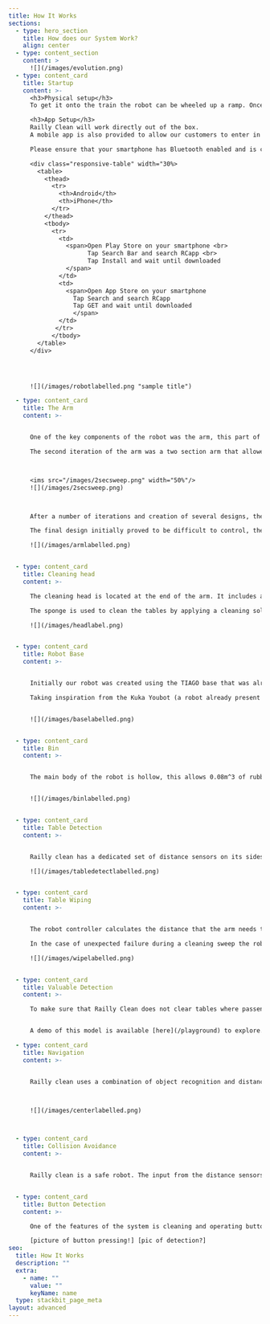 ```yaml
---
title: How It Works
sections:
  - type: hero_section
    title: How does our System Work?
    align: center
  - type: content_section
    content: >
      ![](/images/evolution.png)
  - type: content_card
    title: Startup
    content: >-
      <h3>Physical setup</h3>
      To get it onto the train the robot can be wheeled up a ramp. Once in the carriage it will centre itself using the stickers. It moves forward through the carriage, using the distance sensors on the side to detect tables. Upon reaching a table the robot moves into position to begin wiping as well as opening its bin compartment. Before each wipe it assesses whether there are any valuables in the way, if there are then it avoids that section of the table. If there is only rubbish in the way then the robot will wipe the table, using a sponge attached to the end of the arm to clean the table, while pulling rubbish towards it and into it’s integrated bin compartment. Once a table has been cleaned the robot reverts back to the state where it’s looking for tables and finding and cleaning them as it goes. Once it reaches the end of the carriage it will turn around and clean the tables on the other side of the carriage. Once all the tables have been cleaned and the robot has reached the end of the carriage it uses its camera to detect the button to operate the door, it then presses and cleans it, exiting the carriage by the door.

      <h3>App Setup</h3>
      Railly Clean will work directly out of the box.
      A mobile app is also provided to allow our customers to enter in certain setup parameters to customise and optimise Railly Clean to different trains, right on your smartphones.

      Please ensure that your smartphone has Bluetooth enabled and is connected to the Internet—this allows us to bring Railly Clean important updates!

      <div class="responsive-table" width="30%>
        <table>
          <thead>
            <tr>
              <th>Android</th>
              <th>iPhone</th>
            </tr>
          </thead>
          <tbody>
            <tr>
              <td>
                <span>Open Play Store on your smartphone <br>
                      Tap Search Bar and search RCapp <br>
                      Tap Install and wait until downloaded
                </span>
              </td>
              <td>
                <span>Open App Store on your smartphone
                  Tap Search and search RCapp
                  Tap GET and wait until downloaded
                  </span>
              </td>
             </tr>
            </tbody>
        </table>
      </div>




      ![](/images/robotlabelled.png "sample title")

  - type: content_card
    title: The Arm
    content: >-


      One of the key components of the robot was the arm, this part of the robot underwent the most changes as the project progressed. Initially the design planned to use a pre-made arm (the Pincher X 100 Robotic Arm) however it soon proved to be too small and therefore would be ineffective for the job.

      The second iteration of the arm was a two section arm that allowed for movement in the middle. Despite being able to wipe tables this arm had problems, principally that it was too large and didn’t tuck down to a small enough size to allow the robot to move through the door of the train.



      <ims src="/images/2secsweep.png" width="50%"/>
      ![](/images/2secsweep.png)



      After a number of iterations and creation of several designs, the final arm was created. The arm comprises of 3 sections and a cleaning head that can be manipulated using rotational motors. This new arm allows the same sweeping motion as the initial design but is a much more flexible design which allowed the arm to tuck in and take up a much smaller area when not in use.

      The final design initially proved to be difficult to control, the added joint meant that a dedicated kinematics function had to be created to calculate the position and forces required by the motors so that carry the arm can carry out a sweeping motion. Despite this initial setback the arm now has a smooth and consistent sweeping motion which cleans the table and pushes rubbish into its bin.

      ![](/images/armlabelled.png)


  - type: content_card
    title: Cleaning head
    content: >-

      The cleaning head is located at the end of the arm. It includes a sponge, a main flat section with a pressure sensor on the bottom and an appendage which is used to clean and press buttons.

      The sponge is used to clean the tables by applying a cleaning solution as the arm wipes. The pressure sensor is used for feedback so the controller can check that the robot is applying enough pressure on the table to clean effectively and can adjust the position of the arm accordingly. The flat shape of the head allows rubbish to be pushed towards the bin. The ‘wings’ on either side of the head are used to prevent rubbish being pushed out of the way, instead guiding it into the middle of the head so that it ends up in the bin.

      ![](/images/headlabel.png)


  - type: content_card
    title: Robot Base
    content: >-


      Initially our robot was created using the TIAGO base that was already present in webots. This off-the-shelf component allowed us to begin working on the movement and detection functions of the robot immediately. However the base included several components that we didn’t need and was unstable, included too many unecessary components and lacked the ability to turn in a small enough circle.

      Taking inspiration from the Kuka Youbot (a robot already present in Webots) we created a new base that uses mechanum wheels. These allow the robot to move in all directions without rotation by using a unique wheel design. This design change making the cleaning process faster and the robot more efficient as it has to spend less time turning and correcting its position.


      ![](/images/baselabelled.png)


  - type: content_card
    title: Bin
    content: >-


      The main body of the robot is hollow, this allows 0.08m^3 of rubbish to be swept off tables and stored. On the bin side of the robot the body is split in half, the top section is hinged and controlled by a motor. This top section can open to allow access to the bin interior. When the system is in place for wiping a table, the bin opens and accepts rubbish falling in. During normal movement the bin is closed. The interior of the robot contains a sensor, which is used to tell when the bin is full.


      ![](/images/binlabelled.png)


  - type: content_card
    title: Table Detection
    content: >-


      Railly clean has a dedicated set of distance sensors on its sides. As the system moves through the carriage the sensors are constantly scanning perpendicular to the direction of movement. The readings are fed back into the controller. The controller processes these inputs and a certain input means that a table has been detected. Once a table is detected the controller initiates the cleaning function. This will calculate then carry out the correct number of sweeps needed to clean the table.

      ![](/images/tabledetectlabelled.png)


  - type: content_card
    title: Table Wiping
    content: >-


      The robot controller calculates the distance that the arm needs to extend out based on the readings given by the distance sensors on the arm side of the robot. The kinematics function then calculates the movements necessary by the arm to complete a cleaning sweep of that section of the table.

      In the case of unexpected failure during a cleaning sweep the robot will simply tuck the arm back into it’s deactivated position. It will then attempt the next sweep. This added failsafe method makes the system robust and prevents the robot getting stuck during cleaning.

      ![](/images/wipelabelled.png)


  - type: content_card
    title: Valuable Detection
    content: >-

      To make sure that Railly Clean does not clear tables where passengers might have left their valuables behind we have created a valuable detection algorithm. To do this we have trained a model to distingush between cleanable and valuable items and surfaces. We achieved this by using transfer learning and retraining the SOTA EfficientNet model for image classfication. We used Tensorflow to train out model and create a tflite version which is optimized to work on devices with lower computational power like a Raspberry Pi. This means our model can work and give inferences entirely locally without relying on an hosted API making it secure and privacy friendly. By the help of a large dataset of pictures we collected we were successfully able to repurpose the general image classification EfficientNet model to a highly accurate valuable vs cleanable classifer. The accuracy of our classfications is around 99%! Now whenever we detect a table, we first take a picture, which our model classifies as valuable or cleanable. In the case we get a valuable classification we don't clean the table otherwise we continue as normal.


      A demo of this model is available [here](/playground) to explore.

  - type: content_card
    title: Navigation
    content: >-


      Railly clean uses a combination of object recognition and distance sensors to keep itself centred in the carriage. Two distance sensors on the left and right sides of the robot provide feedback about the position relative to the sides of the train. The robot uses an image recognition algorithm on the input from the camera to detect the stickers at either end of the carriage. It can then adjust its rotation relative to these two stickers.



      ![](/images/centerlabelled.png)



  - type: content_card
    title: Collision Avoidance
    content: >-


      Railly clean is a safe robot. The input from the distance sensors is constantly fed into the controller to make sure that the robot isn’t about to collide with anything. In the event of an object being in the way of the robot it uses its camera to distinguish between the end of the carriage (identified using a sticker) and any other object that may be causing an obstruction.


  - type: content_card
    title: Button Detection
    content: >-

      One of the features of the system is cleaning and operating buttons. Railly clean uses image recognition to identify a buttons. Once it has finished cleaning a carriage it will A

      [picture of button pressing!] [pic of detection?]
seo:
  title: How It Works
  description: ""
  extra:
    - name: ""
      value: ""
      keyName: name
  type: stackbit_page_meta
layout: advanced
---
```


